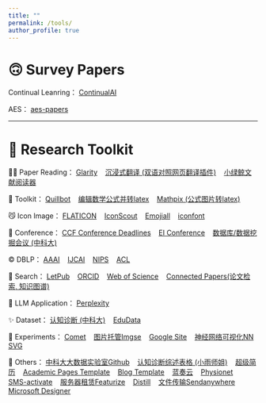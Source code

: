 ```yaml
---
title: ""
permalink: /tools/
author_profile: true
---
```


🙃 Survey Papers
======
Continual Leanring： <a href="https://github.com/ContinualAI/continual-learning-papers?tab=readme-ov-file">ContinualAI</a> &nbsp;&nbsp;   

AES： <a href="https://github.com/Chunngai/aes-papers">aes-papers</a> &nbsp;&nbsp;

<hr/>

🤖 Research Toolkit
======
😶‍🌫️ Paper Reading： <a href="https://glarity.app/zh-CN">Glarity</a> &nbsp;&nbsp; <a href="https://immersivetranslate.com/zh-Hans/">沉浸式翻译 (双语对照网页翻译插件)</a> &nbsp;&nbsp; <a href="https://www.xljsci.com/editor/">小绿鲸文献阅读器</a> 

🫨 Toolkit： <a href=https://quillbot.com/grammar-check>Quillbot</a> &nbsp;&nbsp; <a href="https://www.mathcha.io/">编辑数学公式并转latex</a> &nbsp;&nbsp; <a href="https://mathpix.com/pricing/all">Mathpix (公式图片转latex)</a> 

😼 Icon Image： <a href="https://www.flaticon.com/">FLATICON</a> &nbsp;&nbsp; <a href="https://iconscout.com/">IconScout</a> &nbsp;&nbsp; <a href="https://www.emojiall.com/zh-hant">Emojiall</a> &nbsp;&nbsp; <a href="https://www.iconfont.cn/">iconfont</a>  

👾 Conference： <a href="https://ccfddl.top/">CCF Conference Deadlines</a> &nbsp;&nbsp; <a href="https://www.conferencelists.org/compendex/">EI Conference</a> &nbsp;&nbsp; <a href="https://s4plus.ustc.edu.cn/2023/1008/c17484a614236/page.htm">数据库/数据挖掘会议 (中科大)</a>  

©️ DBLP： <a href="https://dblp.uni-trier.de/db/conf/aaai/aaai2024.html">AAAI</a> &nbsp;&nbsp; <a href="https://dblp.org/db/conf/ijcai/ijcai2024.html">IJCAI</a> &nbsp;&nbsp; <a href="https://dblp.org/db/conf/nips/neurips2024.html">NIPS</a>  &nbsp;&nbsp; <a href="https://dblp.org/db/conf/acl/acl2024-1.html">ACL</a>  

🧐 Search： <a href="https://www.letpub.com.cn/index.php?page=journalapp">LetPub</a> &nbsp;&nbsp; <a href="https://orcid.org/">ORCID</a> &nbsp;&nbsp; <a href="https://www.webofscience.com/wos/author/search">Web of Science</a> &nbsp;&nbsp; <a href="https://www.connectedpapers.com/">Connected Papers(论文检索, 知识图谱)</a>  

🙊 LLM Application： <a href="https://www.perplexity.ai/">Perplexity</a> &nbsp;&nbsp;

✨ Dataset： <a href="https://base.ustc.edu.cn/data/">认知诊断 (中科大)</a> &nbsp;&nbsp; <a href="https://edudata.readthedocs.io/en/latest/build/blitz/ASSISTments/ASSISTments2009-2010.html">EduData</a>   

👻 Experiments： <a href="https://www.comet.com/site/">Comet</a> &nbsp;&nbsp; <a href="https://imgse.com/">图片托管Imgse</a> &nbsp;&nbsp; <a href="https://sites.google.com/u/0/d/1N-fOaIGlsc9woTo3R4FLMwU24YWDNsLR/preview">Google Site</a> &nbsp;&nbsp; <a href="https://alexlenail.me/NN-SVG/index.html">神经网络可视化NN SVG</a>

🫠 Others： <a href="https://base.ustc.edu.cn/data/">中科大大数据实验室Github</a> &nbsp;&nbsp; <a href="https://pentasnet-my.sharepoint.com/:x:/g/personal/rain_02110000_xyz/EffIxxKEBk5Glji_XtqOTrcBWzoJAaNSEGJTUOfTz8qYRw?rtime=DFVWNFzM3Ug">认知诊断综述表格 (小雨师姐)</a> &nbsp;&nbsp; <a href="https://www.wondercv.com/">超级简历</a> &nbsp;&nbsp; <a href="https://academicpages.github.io/talks/">Academic Pages Template</a> &nbsp;&nbsp;  <a href="https://github.com/HugoBlox/theme-blog">Blog Template</a> &nbsp;&nbsp; <a href="https://up.woozooo.com/account.php?action=login&ref=/mydisk.php">蓝奏云</a> &nbsp;&nbsp; <a href="https://physionet.org/about/database/">Physionet</a> &nbsp;&nbsp; <a href="https://sms-activate.io/cn/getNumber">SMS-activate</a> &nbsp;&nbsp; <a href="https://featurize.cn/vm/available">服务器租赁Featurize</a> &nbsp;&nbsp; <a href="https://distill.pub/">Distill</a> &nbsp;&nbsp; <a href="https://send-anywhere.com/">文件传输Sendanywhere</a> &nbsp;&nbsp; <a href="https://designer.microsoft.com/invite">Microsoft Designer</a>
